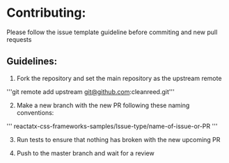 
# Contributing:

Please follow the issue template guideline before commiting and new pull requests

## Guidelines:

1. Fork the repository and set the main repository as the upstream remote

'''git remote add upstream git@github.com:cleanreed.git'''

2. Make a new branch with the new PR following these naming conventions:

'''
reactatx-css-frameworks-samples/Issue-type/name-of-issue-or-PR
'''

3. Run tests to ensure that nothing has broken with the new upcoming PR

4. Push to the master branch and wait for a review

